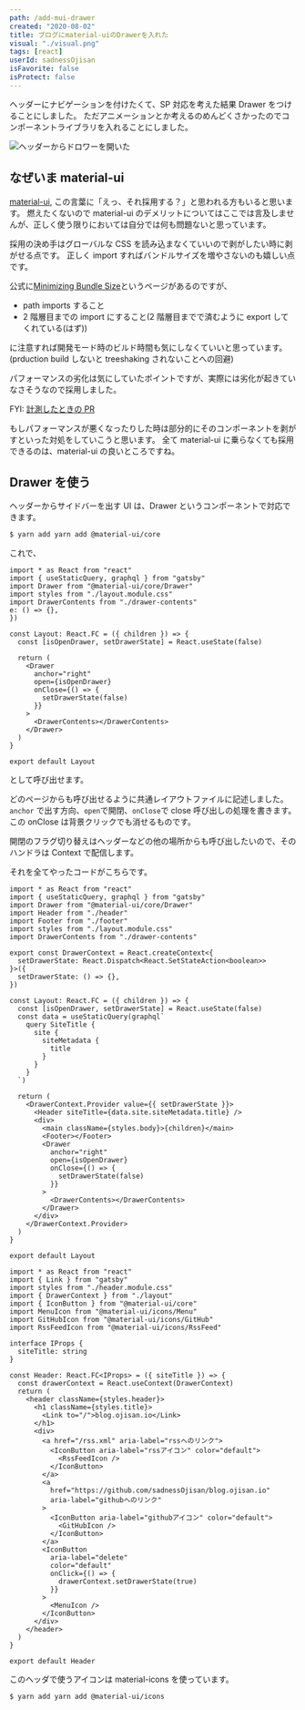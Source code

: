 ```yaml
---
path: /add-mui-drawer
created: "2020-08-02"
title: ブログにmaterial-uiのDrawerを入れた
visual: "./visual.png"
tags: [react]
userId: sadnessOjisan
isFavorite: false
isProtect: false
---
```


ヘッダーにナビゲーションを付けたくて、SP 対応を考えた結果 Drawer をつけることにしました。
ただアニメーションとか考えるのめんどくさかったのでコンポーネントライブラリを入れることにしました。

![ヘッダーからドロワーを開いた](header.png)

## なぜいま material-ui

[material-ui](https://material-ui.com/), この言葉に「えっ、それ採用する？」と思われる方もいると思います。
燃えたくないので material-ui のデメリットについてはここでは言及しませんが、正しく使う限りにおいては自分では何も問題ないと思っています。

採用の決め手はグローバルな CSS を読み込まなくていいので剥がしたい時に剥がせる点です。
正しく import すればバンドルサイズを増やさないのも嬉しい点です。

公式に[Minimizing Bundle Size](https://material-ui.com/guides/minimizing-bundle-size/)というページがあるのですが、

- path imports すること
- 2 階層目までの import にすること(2 階層目までで済むように export してくれている(はず))

に注意すれば開発モード時のビルド時間も気にしなくていいと思っています。
(prduction build しないと treeshaking されないことへの回避)

パフォーマンスの劣化は気にしていたポイントですが、実際には劣化が起きていなさそうなので採用しました。

FYI: [計測したときの PR](https://github.com/sadnessOjisan/blog.ojisan.io/pull/50)

もしパフォーマンスが悪くなったりした時は部分的にそのコンポーネントを剥がすといった対処をしていこうと思います。
全て material-ui に乗らなくても採用できるのは、material-ui の良いところですね。

## Drawer を使う

ヘッダーからサイドバーを出す UI は、Drawer というコンポーネントで対応できます。

```sh
$ yarn add yarn add @material-ui/core
```

これで、

```tsx
import * as React from "react"
import { useStaticQuery, graphql } from "gatsby"
import Drawer from "@material-ui/core/Drawer"
import styles from "./layout.module.css"
import DrawerContents from "./drawer-contents"
e: () => {},
})

const Layout: React.FC = ({ children }) => {
  const [isOpenDrawer, setDrawerState] = React.useState(false)

  return (
    <Drawer
      anchor="right"
      open={isOpenDrawer}
      onClose={() => {
        setDrawerState(false)
      }}
    >
      <DrawerContents></DrawerContents>
    </Drawer>
  )
}

export default Layout
```

として呼び出せます。

どのページからも呼び出せるように共通レイアウトファイルに記述しました。
`anchor` で出す方向、`open`で開閉、`onClose`で close 呼び出しの処理を書きます。
この onClose は背景クリックでも消せるものです。

開閉のフラグ切り替えはヘッダーなどの他の場所からも呼び出したいので、そのハンドラは Context で配信します。

それを全てやったコードがこちらです。

```tsx:title=components/layout.tsx
import * as React from "react"
import { useStaticQuery, graphql } from "gatsby"
import Drawer from "@material-ui/core/Drawer"
import Header from "./header"
import Footer from "./footer"
import styles from "./layout.module.css"
import DrawerContents from "./drawer-contents"

export const DrawerContext = React.createContext<{
  setDrawerState: React.Dispatch<React.SetStateAction<boolean>>
}>({
  setDrawerState: () => {},
})

const Layout: React.FC = ({ children }) => {
  const [isOpenDrawer, setDrawerState] = React.useState(false)
  const data = useStaticQuery(graphql`
    query SiteTitle {
      site {
        siteMetadata {
          title
        }
      }
    }
  `)

  return (
    <DrawerContext.Provider value={{ setDrawerState }}>
      <Header siteTitle={data.site.siteMetadata.title} />
      <div>
        <main className={styles.body}>{children}</main>
        <Footer></Footer>
        <Drawer
          anchor="right"
          open={isOpenDrawer}
          onClose={() => {
            setDrawerState(false)
          }}
        >
          <DrawerContents></DrawerContents>
        </Drawer>
      </div>
    </DrawerContext.Provider>
  )
}

export default Layout
```

```tsx:title=components/header.tsx
import * as React from "react"
import { Link } from "gatsby"
import styles from "./header.module.css"
import { DrawerContext } from "./layout"
import { IconButton } from "@material-ui/core"
import MenuIcon from "@material-ui/icons/Menu"
import GitHubIcon from "@material-ui/icons/GitHub"
import RssFeedIcon from "@material-ui/icons/RssFeed"

interface IProps {
  siteTitle: string
}

const Header: React.FC<IProps> = ({ siteTitle }) => {
  const drawerContext = React.useContext(DrawerContext)
  return (
    <header className={styles.header}>
      <h1 className={styles.title}>
        <Link to="/">blog.ojisan.io</Link>
      </h1>
      <div>
        <a href="/rss.xml" aria-label="rssへのリンク">
          <IconButton aria-label="rssアイコン" color="default">
            <RssFeedIcon />
          </IconButton>
        </a>
        <a
          href="https://github.com/sadnessOjisan/blog.ojisan.io"
          aria-label="githubへのリンク"
        >
          <IconButton aria-label="githubアイコン" color="default">
            <GitHubIcon />
          </IconButton>
        </a>
        <IconButton
          aria-label="delete"
          color="default"
          onClick={() => {
            drawerContext.setDrawerState(true)
          }}
        >
          <MenuIcon />
        </IconButton>
      </div>
    </header>
  )
}

export default Header
```

このヘッダで使うアイコンは material-icons を使っています。

```sh
$ yarn add yarn add @material-ui/icons
```

